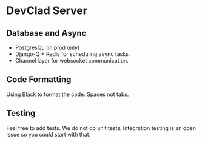 # DevClad Server

## Database and Async

- PostgresQL (in prod only)
- Django-Q + Redis for scheduling async tasks.
- Channel layer for websocket communication.

## Code Formatting

Using Black to format the code. Spaces not tabs.

## Testing

Feel free to add tests.
We do not do unit tests. Integration testing is an open issue so you could start with that.
